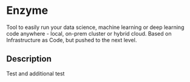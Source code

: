 # Enzyme

Tool to easily run your data science, machine learning or deep learning code anywhere - local, on-prem cluster or hybrid cloud. 
Based on Infrastructure as Code, but pushed to the next level.

## Description
Test and additional test
